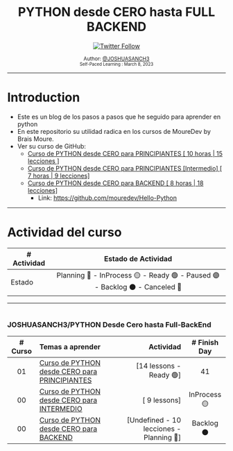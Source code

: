 <div align="center">
  <h1>PYTHON desde CERO hasta FULL BACKEND</h1>
  <a class="header-badge" target="_blank" href="https://twitter.com/joshuasanch3">
  <img alt="Twitter Follow" src="https://img.shields.io/twitter/follow/JOSHUASANCH3?style=social">
  </a>

<sub>Author:
<a href="https://twitter.com/joshuasanch3" target="_blank">@JOSHUASANCH3</a><br>
<small> Self-Paced Learning : March 8, 2023</small>
</sub>

</div>

---

# Introduction

- Este es un blog de los pasos a pasos que he seguido para aprender en python
- En este repositorio su utilidad radica en los cursos de MoureDev by Brais Moure.
- Ver su curso de GitHub:
  - [Curso de PYTHON desde CERO para PRINCIPIANTES [ 10 horas | 15 lecciones ]](https://www.youtube.com/watch?v=Kp4Mvapo5kc&t=32228s)
  - [Curso de PYTHON desde CERO para PRINCIPIANTES [Intermedio] [ 7 horas | 9 lecciones]](https://www.youtube.com/watch?v=TbcEqkabAWU) 
  - [Curso de PYTHON desde CERO para BACKEND [ 8 horas | 18 lecciones]](https://www.youtube.com/watch?v=_y9qQZXE24A)
    - Link: https://github.com/mouredev/Hello-Python

---
 
# Actividad del curso

|# Actividad | Estado de Actividad                                                           |
|------------|:-----------------------------------------------------------------------------:|
| Estado     |Planning 🔵 - InProcess 🟡 - Ready 🟢 - Paused 🟣 - Backlog ⚫ - Canceled 🔴|

---

# <h3>JOSHUASANCH3/PYTHON Desde Cero hasta Full-BackEnd</h3>
|# Curso   | Temas a aprender                                                   | Actividad                                                  |# Finish Day |
|:------:|:---------------------------------------------------------|---------------------------------------------------------:|:-----------:|
|   01   |  [Curso de PYTHON desde CERO para PRINCIPIANTES](./01.Curso%20de%20PYTHON%20desde%20CERO%20para%20PRINCIPIANTES/Lessons_for_Beginners.md)|[14 lessons - Ready 🟢]|  41  |
|   00   |  [Curso de PYTHON desde CERO para  INTERMEDIO](./02.Curso%20de%20PYTHON%20desde%20CERO%20para%20INTERMEDIO/Lessons_for_Intermidate.md)|[ 9 lessons]|   InProcess 🟡   |
|   00   |  [Curso de PYTHON desde CERO para BACKEND](./03.Curso%20de%20PYTHON%20desde%20CERO%20para%20BACKEND/Lessons_for_BackEnd.md)|[Undefined - 10 lecciones - Planning 🔵]|   Backlog ⚫   |
